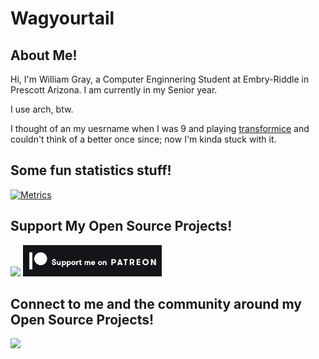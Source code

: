 # Wagyourtail

## About Me!

Hi, I'm William Gray, a Computer Enginnering Student at Embry-Riddle in Prescott Arizona.
I am currently in my Senior year.

<!--I currently don't have a job, but if anyone knows of any opportunities in my field (or Software Engineering, or a related field) pease feel free to reach out to me at [my email](mailto:wagyourtail@wagyourtail.xyz)!-->
I use arch, btw.

I thought of an my uesrname when I was 9 and playing [transformice](https://www.transformice.com/) and couldn't think of a better once since; now I'm kinda stuck with it.

## Some fun statistics stuff!

[![Metrics](https://metrics.lecoq.io/wagyourtail?template=classic&gists=1&lines=1&languages=1&notable=1&languages.limit=8&languages.threshold=0%25&languages.colors=github&languages.sections=most-used&languages.indepth=false&languages.analysis.timeout=15&languages.categories=markup%2C%20programming&languages.recent.categories=markup%2C%20programming&languages.recent.load=300&languages.recent.days=14&notable.from=organization&notable.repositories=false&notable.indepth=false&notable.types=commit&config.timezone=America%2FDenver)](https://metrics.lecoq.io/wagyourtail?template=classic&gists=1&lines=1&languages=1&notable=1&languages.limit=8&languages.threshold=0%25&languages.colors=github&languages.sections=most-used&languages.indepth=false&languages.analysis.timeout=15&languages.categories=markup%2C%20programming&languages.recent.categories=markup%2C%20programming&languages.recent.load=300&languages.recent.days=14&notable.from=organization&notable.repositories=false&notable.indepth=false&notable.types=commit&config.timezone=America%2FDenver)

## Support My Open Source Projects!

[<img src="https://uploads-ssl.webflow.com/5c14e387dab576fe667689cf/61e11d5cf697cee7ca5b65d9_Button-p-500.png" height="50"/>](https://ko-fi.com/wagyourtail)
[<img src="https://github.com/wagyourtail/wagyourtail/blob/main/patreon.png?raw=true" height="50">](https://www.patreon.com/wagyourtail)

## Connect to me and the community around my Open Source Projects!

[<img src="https://discord.com/assets/ff41b628a47ef3141164bfedb04fb220.png" height="50"/>](https://discord.gg/P6W58J8)
